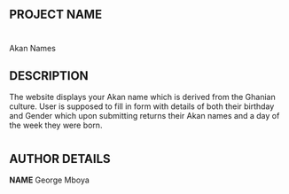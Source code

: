 ## PROJECT NAME
#
Akan Names
## DESCRIPTION
The website displays your Akan name which is derived from the Ghanian culture. User is supposed to fill in form with details of both their birthday and Gender which upon submitting returns their Akan names and a day of the week they were born.
#
## AUTHOR DETAILS
__NAME__ George Mboya
